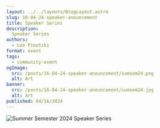 ```yaml
---
layout: ../../layouts/BlogLayout.astro
slug: 16-04-24-speaker-anouncement
title: Speaker Series
description: 
  Speaker Series
authors:
  - Leo Pinetzki
format: event
tags:
  - community-event
ogImage: 
  src: /posts/16-04-24-speaker-anouncement/sumsem24.png
  alt: Art
banner: 
  src: /posts/16-04-24-speaker-anouncement/sumsem24.jpg
  alt: Art
published: 04/16/2024
---
```


![Summer Semester 2024 Speaker Series](/posts/16-04-24-speaker-anouncement/sumsem24.jpg)

